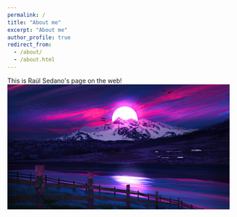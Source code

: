 ```yaml
---
permalink: /
title: "About me"
excerpt: "About me"
author_profile: true
redirect_from: 
  - /about/
  - /about.html
---
```


This is  Raúl Sedano's page on the web!
![](../images/paisaje-digital-en-atardecer_2560x1440_xtrafondos.com.jpg)
